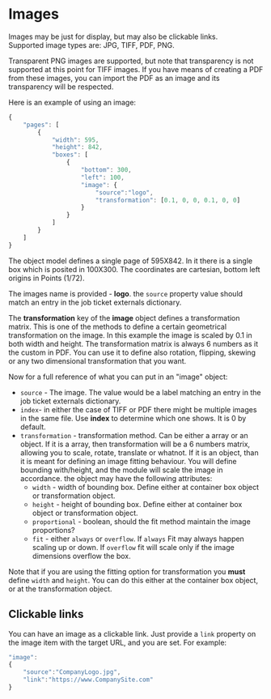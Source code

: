 # Images

Images may be just for display, but may also be clickable links.  
Supported image types are: JPG, TIFF, PDF, PNG. 

Transparent PNG images are supported, but note that transparency is not supported at this point for TIFF images. If you have means of creating a PDF from these images, you can import the PDF as an image and its transparency will be respected.

Here is an example of using an image:    

```javascript
{
	"pages": [
		{
			"width": 595,
			"height": 842,
			"boxes": [
				{
					"bottom": 300,
					"left": 100,
					"image": {
						"source":"logo",
						"transformation": [0.1, 0, 0, 0.1, 0, 0]
					}
				}
			]
		}
	]
}
```

The object model defines a single page of 595X842. In it there is a single box which is posited in 100X300. The coordinates are cartesian, bottom left origins in Points (1/72).

The images name is provided - **logo**. the `source` property value should match an entry in the job ticket externals dictionary.

The **transformation** key of the **image** object defines a transformation matrix. This is one of the methods to define a certain geometrical transformation on the image. In this example the image is scaled by 0.1 in both width and height. The transformation matrix is always 6 numbers as it the custom in PDF. You can use it to define also rotation, flipping, skewing or any two dimensional transformation that you want.

Now for a full reference of what you can put in an "image" object:

* `source` - The image. The value would be a label matching an entry in the job ticket externals dictionary. 
* `index`- in either the case of TIFF or PDF there might be multiple images in the same file. Use **index** to determine which one shows. It is 0 by default.
* `transformation` - transformation method. Can be either a array or an object. If it is a array, then transformation will be a 6 numbers matrix, allowing you to scale, rotate, translate or whatnot. If it is an object, than it is meant for defining an image fitting behaviour. You will define bounding with/height, and the module will scale the image in accordance. the object may have the following attributes:
    *  `width` - width of bounding box. Define either at container box object or transformation object.
    * `height` - height of bounding box. Define either at container box object or transformation object.
    * `proportional` - boolean, should the fit method maintain the image proportions?
    * `fit` - either `always` or `overflow`. If `always` Fit may always happen scaling up or down. If `overflow` fit will scale only if the image dimensions overflow the box.

Note that if you are using the fitting option for transformation you **must** define `width` and `height`. You can do this either at the container box object, or at the transformation object.

## Clickable links

You can have an image as a clickable link. Just provide a `link` property on the image item with the target URL, and you are set. For example:

```javascript
"image":
{
    "source":"CompanyLogo.jpg",
    "link":"https://www.CompanySite.com"
}
```  
